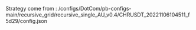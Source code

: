 Strategy come from : /configs/DotCom/pb-configs-main/recursive_grid/recursive_single_AU_v0.4/CHRUSDT_20221106104511_f5d29/config.json